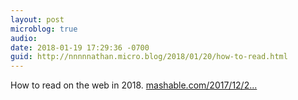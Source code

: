 ```yaml
---
layout: post
microblog: true
audio: 
date: 2018-01-19 17:29:36 -0700
guid: http://nnnnnathan.micro.blog/2018/01/20/how-to-read.html
---
```

How to read on the web in 2018. [mashable.com/2017/12/2...](http://mashable.com/2017/12/27/browser-bar-url-facebook-bad/)
